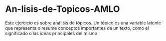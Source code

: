 # An-lisis-de-Topicos-AMLO
Este ejercicio es sobre análisis de tópicos. Un tópico es una variable latente que representa o resume conceptos importantes de un texto, como el significado o las ideas principales del mismo
